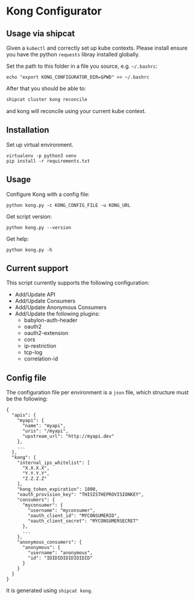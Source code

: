 # Kong Configurator

## Usage via shipcat
Given a `kubectl` and correctly set up kube contexts. Please install ensure you have the python `requests`  libray installed globally.

Set the path to this folder in a file you source, e.g. `~/.bashrc`:

```
echo "export KONG_CONFIGURATOR_DIR=$PWD" >> ~/.bashrc
```

After that you should be able to:

```sh
shipcat cluster kong reconcile
```

and kong will reconcile using your current kube context.

## Installation
Set up virtual environment.

```
virtualenv -p python3 venv
pip install -r requirements.txt
```

## Usage

Configure Kong with a config file:

```
python kong.py -c KONG_CONFIG_FILE -u KONG_URL
```

Get script version:

```
python kong.py --version
```

Get help:

```
python kong.py -h
```

## Current support

This script currently supports the following configuration:

- Add/Update API
- Add/Update Consumers
- Add/Update Anonymous Consumers
- Add/Update the following plugins:
    - babylon-auth-header
    - oauth2
    - oauth2-extension
    - cors
    - ip-restriction
    - tcp-log
    - correlation-id

## Config file

The configuration file per environment is a `json` file, which structure must be the following:

```
{
  "apis": {
    "myapi": {
      "name": "myapi",
      "uris": "/myapi",
      "upstream_url": "http://myapi.dev"
    },
    ...
  },
  "kong": {
    "internal_ips_whitelist": [
      "X.X.X.X",
      "Y.Y.Y.Y",
      "Z.Z.Z.Z"
    ],
    "kong_token_expiration": 1800,
    "oauth_provision_key": "THISISTHEPROVISIONKEY",
    "consumers": {
      "myconsumer": {
        "username": "myconsumer",
        "oauth_client_id": "MYCONSUMERID",
        "oauth_client_secret": "MYCONSUMERSECRET"
      },
      ...
    },
    "anonymous_consumers": {
      "anonymous": {
        "username": "anonymous",
        "id": "IDIDIDIDIDIDIDID"
      }
    }
  }
}

```

It is generated using `shipcat kong`.
